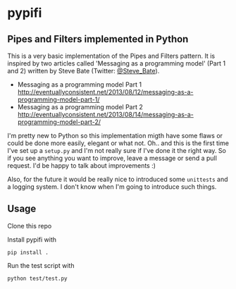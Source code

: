 pypifi
=================

## Pipes and Filters implemented in Python

This is a very basic implementation of the Pipes and Filters pattern.
It is inspired by two articles called 'Messaging as a programming model' (Part 1 and 2) written by Steve Bate (Twitter: [@Steve_Bate](https://twitter.com/Steve_Bate)).

- Messaging as a programming model Part 1 http://eventuallyconsistent.net/2013/08/12/messaging-as-a-programming-model-part-1/
- Messaging as a programming model Part 2 http://eventuallyconsistent.net/2013/08/14/messaging-as-a-programming-model-part-2/

I'm pretty new to Python so this implementation migth have some flaws or could be done more easily, elegant or what not.
Oh.. and this is the first time I've set up a `setup.py` and I'm not really sure if I've done it the right way.
So if you see anything you want to improve, leave a message or send a pull request.
I'd be happy to talk about improvements :)

Also, for the future it would be really nice to introduced some `unittests` and a logging system. I don't know when I'm going to introduce such things.

## Usage
Clone this repo

Install pypifi with

`pip install .`

Run the test script with

`python test/test.py`